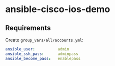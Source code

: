 # ansible-cisco-ios-demo

## Requirements

Create `group_vars/all/accounts.yml`:

```yaml
ansible_user:          admin
ansible_ssh_pass:      adminpass
ansible_become_pass:   enablepass
```
